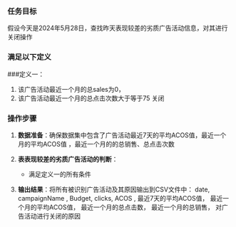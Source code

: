 ### 任务目标
假设今天是2024年5月28日，查找昨天表现较差的劣质广告活动信息，对其进行关闭操作
### 满足以下定义

###定义一：
1. 该广告活动最近一个月的总sales为0，
2. 该广告活动最近一个月的总点击次数大于等于75
关闭

### 操作步骤
1. **数据准备**：确保数据集中包含了广告活动最近7天的平均ACOS值，最近一个月的平均ACOS值
，最近一个月的的总销售、总点击次数

2. **表表现较差的劣质广告活动的判断**：
   - 满足定义一的所有条件

3. **输出结果**：将所有被识别广告活动及其原因输出到CSV文件中：
date,
campaignName ,
Budget,
clicks,
ACOS ,
最近7天的平均ACOS值，
最近一个月的平均ACOS值，
最近一个月的总点击数，
最近一个月的总销售，
对广告活动进行关闭的原因
